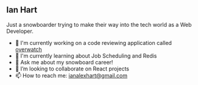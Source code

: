 ## Ian Hart


Just a snowboarder trying to make their way into the tech world as a Web Developer.

- 🔭 I'm currently working on a code reviewing application called [overwatch](https://github.com/ianahart/overwatch)
- 🌱 I'm currently learning about Job Scheduling and Redis
- 💬 Ask me about my snowboard career!
- 👯 I’m looking to collaborate on React projects
- 📫 How to reach me: ianalexhart@gmail.com

